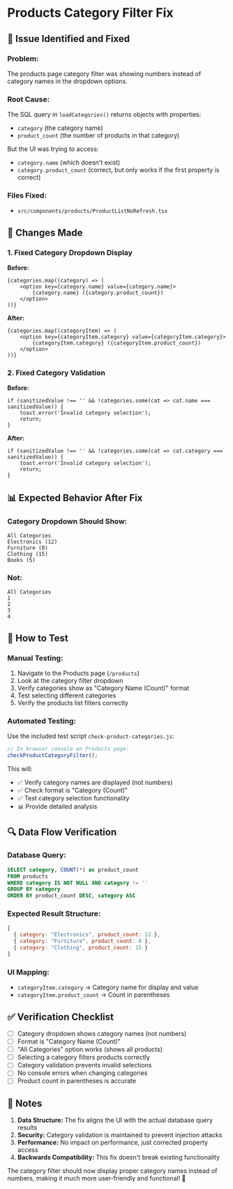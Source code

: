 # Products Category Filter Fix

## 🔧 Issue Identified and Fixed

### **Problem:**
The products page category filter was showing numbers instead of category names in the dropdown options.

### **Root Cause:**
The SQL query in `loadCategories()` returns objects with properties:
- `category` (the category name)
- `product_count` (the number of products in that category)

But the UI was trying to access:
- `category.name` (which doesn't exist)
- `category.product_count` (correct, but only works if the first property is correct)

### **Files Fixed:**
- `src/components/products/ProductListNoRefresh.tsx`

## 🚀 Changes Made

### 1. **Fixed Category Dropdown Display**
**Before:**
```tsx
{categories.map((category) => (
    <option key={category.name} value={category.name}>
        {category.name} ({category.product_count})
    </option>
))}
```

**After:**
```tsx
{categories.map((categoryItem) => (
    <option key={categoryItem.category} value={categoryItem.category}>
        {categoryItem.category} ({categoryItem.product_count})
    </option>
))}
```

### 2. **Fixed Category Validation**
**Before:**
```tsx
if (sanitizedValue !== '' && !categories.some(cat => cat.name === sanitizedValue)) {
    toast.error('Invalid category selection');
    return;
}
```

**After:**
```tsx
if (sanitizedValue !== '' && !categories.some(cat => cat.category === sanitizedValue)) {
    toast.error('Invalid category selection');
    return;
}
```

## 📊 Expected Behavior After Fix

### **Category Dropdown Should Show:**
```
All Categories
Electronics (12)
Furniture (8)
Clothing (15)
Books (5)
```

### **Not:**
```
All Categories
1
2
3
4
```

## 🧪 How to Test

### **Manual Testing:**
1. Navigate to the Products page (`/products`)
2. Look at the category filter dropdown
3. Verify categories show as "Category Name (Count)" format
4. Test selecting different categories
5. Verify the products list filters correctly

### **Automated Testing:**
Use the included test script `check-product-categories.js`:
```javascript
// In browser console on Products page:
checkProductCategoryFilter();
```

This will:
- ✅ Verify category names are displayed (not numbers)
- ✅ Check format is "Category (Count)"
- ✅ Test category selection functionality
- 📊 Provide detailed analysis

## 🔍 Data Flow Verification

### **Database Query:**
```sql
SELECT category, COUNT(*) as product_count
FROM products 
WHERE category IS NOT NULL AND category != ''
GROUP BY category 
ORDER BY product_count DESC, category ASC
```

### **Expected Result Structure:**
```javascript
[
  { category: "Electronics", product_count: 12 },
  { category: "Furniture", product_count: 8 },
  { category: "Clothing", product_count: 15 }
]
```

### **UI Mapping:**
- `categoryItem.category` → Category name for display and value
- `categoryItem.product_count` → Count in parentheses

## ✅ Verification Checklist

- [ ] Category dropdown shows category names (not numbers)
- [ ] Format is "Category Name (Count)"
- [ ] "All Categories" option works (shows all products)
- [ ] Selecting a category filters products correctly
- [ ] Category validation prevents invalid selections
- [ ] No console errors when changing categories
- [ ] Product count in parentheses is accurate

## 🚨 Notes

1. **Data Structure:** The fix aligns the UI with the actual database query results
2. **Security:** Category validation is maintained to prevent injection attacks
3. **Performance:** No impact on performance, just corrected property access
4. **Backwards Compatibility:** This fix doesn't break existing functionality

The category filter should now display proper category names instead of numbers, making it much more user-friendly and functional! 🎉
